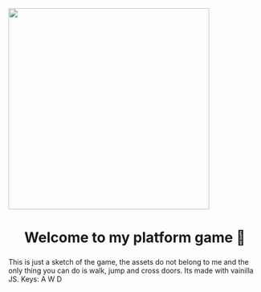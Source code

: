 <img align="center" height="400" src="https://postimg.cc/D4hPWBy1"/>

###

<h1 align="center">Welcome to my platform game 👋</h1>

###

<p align="left">This is just a sketch of the game, the assets do not belong to me and the only thing you can do is walk, jump and cross doors. Its made with vainilla JS. Keys: A W D </p>

###
<br/>
